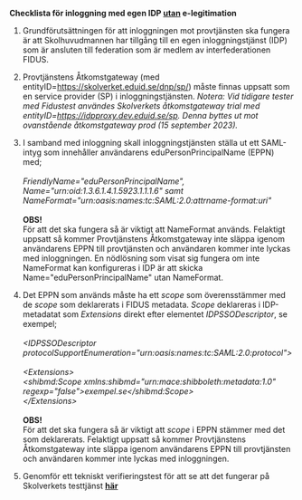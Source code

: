 **Checklista för inloggning med egen IDP <ins>utan</ins> e-legitimation**

1.  Grundförutsättningen för att inloggningen mot provtjänsten ska
    fungera är att Skolhuvudmannen har tillgång till en egen
    inloggningstjänst (IDP) som är ansluten till federation som är
    medlem av interfederationen FIDUS.

2.  Provtjänstens Åtkomstgateway (med
    entityID=<https://skolverket.eduid.se/dnp/sp/>) måste finnas uppsatt
    som en service provider (SP) i inloggningstjänsten.
    *Notera: Vid tidigare tester med Fidustest användes Skolverkets åtkomstgateway trial med entityID=https://idpproxy.dev.eduid.se/sp.
    Denna byttes ut mot ovanstående åtkomstgateway prod (15 september 2023).*

4.  I samband med inloggning skall inloggningstjänsten ställa ut ett
    SAML-intyg som innehåller användarens eduPersonPrincipalName (EPPN)
    med;\
    \
    *FriendlyName=\"eduPersonPrincipalName\",\
    Name=\"urn:oid:1.3.6.1.4.1.5923.1.1.1.6\" samt
    NameFormat=\"urn:oasis:names:tc:SAML:2.0:attrname-format:uri\"*\
    \
    **OBS!**\
    För att det ska fungera så är viktigt att NameFormat används.
    Felaktigt uppsatt så kommer Provtjänstens Åtkomstgateway inte släppa
    igenom användarens EPPN till provtjänsten och användaren kommer inte
    lyckas med inloggningen. En nödlösning som visat sig fungera om inte NameFormat kan konfigureras i IDP är att skicka Name=\"eduPersonPrincipalName\" utan NameFormat.

5.  Det EPPN som används måste ha ett *scope* som överensstämmer med de
    *scope* som deklarerats i FIDUS metadata. *Scope* deklareras i
    IDP-metadatat som *Extensions* direkt efter elementet
    *IDPSSODescriptor*, se exempel;\
    \
    *\<IDPSSODescriptor
    protocolSupportEnumeration=\"urn:oasis:names:tc:SAML:2.0:protocol\"\>\
    \
    \<Extensions\>\
    \<shibmd:Scope xmlns:shibmd=\"urn:mace:shibboleth:metadata:1.0\"\
    regexp=\"false\"\>exempel.se\</shibmd:Scope\>\
    \</Extensions\>*\
    \
    **OBS!**\
    För att det ska fungera så är viktigt att *scope* i EPPN stämmer med
    det som deklarerats. Felaktigt uppsatt så kommer Provtjänstens
    Åtkomstgateway inte släppa igenom användarens EPPN till provtjänsten
    och användaren kommer inte lyckas med inloggningen.

6.  Genomför ett tekniskt verifieringstest för att se att det fungerar på Skolverkets testtjänst
    **[här](https://fidustest.skolverket.se/DNP/)**
